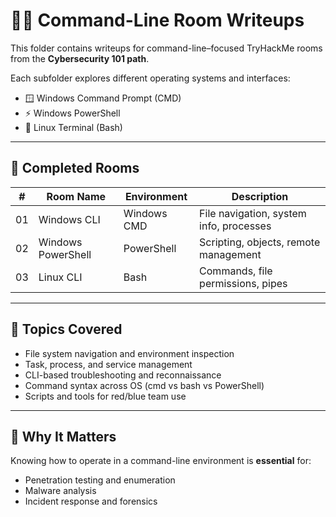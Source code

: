 # 🧑‍💻 Command-Line Room Writeups

This folder contains writeups for command-line–focused TryHackMe rooms from the **Cybersecurity 101 path**.

Each subfolder explores different operating systems and interfaces:
- 🪟 Windows Command Prompt (CMD)
- ⚡ Windows PowerShell
- 🐧 Linux Terminal (Bash)

---

## 📘 Completed Rooms

| #  | Room Name           | Environment | Description                             |
|----|---------------------|-------------|-----------------------------------------|
| 01 | Windows CLI         | Windows CMD | File navigation, system info, processes |
| 02 | Windows PowerShell  | PowerShell  | Scripting, objects, remote management   |
| 03 | Linux CLI           | Bash        | Commands, file permissions, pipes       |

---

## 🧠 Topics Covered

- File system navigation and environment inspection
- Task, process, and service management
- CLI-based troubleshooting and reconnaissance
- Command syntax across OS (cmd vs bash vs PowerShell)
- Scripts and tools for red/blue team use

---

## 📌 Why It Matters

Knowing how to operate in a command-line environment is **essential** for:

- Penetration testing and enumeration
- Malware analysis
- Incident response and forensics
